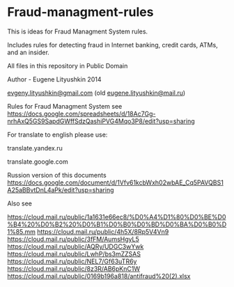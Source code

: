 Fraud-managment-rules
=====================

This is ideas for Fraud Managment System rules.

Includes rules for detecting fraud in Internet banking, credit cards, ATMs, and an insider.

All files in this repository in Public Domain

Author - Eugene Lityushkin 2014

evgeny.lityushkin@gmail.com (old eugene.lityushkin@mail.ru)

Rules for Fraud Managment System see https://docs.google.com/spreadsheets/d/18Ac7Gg-nrhAxQ5GS9SapdGWffSdzQashiPVG4Mqo3P8/edit?usp=sharing

For translate to english please use: 

translate.yandex.ru

translate.google.com

Russion version of this documents https://docs.google.com/document/d/1Vfv61kcbWxh02wbAE_Cq5PAVQBS1A25aBBvtDnL4aPk/edit?usp=sharing

Also see 

https://cloud.mail.ru/public/1a1631e66ec8/%D0%A4%D1%80%D0%BE%D0%B4%20%D0%B2%20%D0%B1%D0%B0%D0%BD%D0%BA%D0%B0%D1%85.mm
https://cloud.mail.ru/public/4h5X/8Rp5V4Vn9
https://cloud.mail.ru/public/3fFM/AumsHgyL5
https://cloud.mail.ru/public/AQRy/UDGC3wYwk
https://cloud.mail.ru/public/LwhP/bs3mZZSAS
https://cloud.mail.ru/public/NEL7/Gf63uTR6y
https://cloud.mail.ru/public/8z3R/AB6pKnC1W
https://cloud.mail.ru/public/0169b196a818/antifraud%20(2).xlsx
